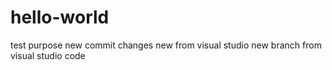 # hello-world
test purpose
new commit changes
new from visual studio
new branch from visual studio code
